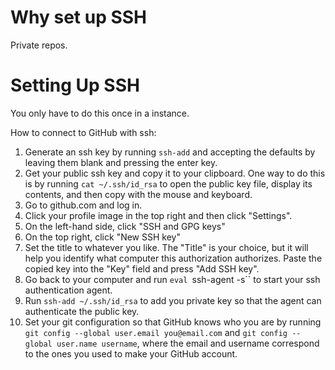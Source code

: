 # Why set up SSH
Private repos.

# Setting Up SSH
You only have to do this once in a instance.

How to connect to GitHub with ssh:
1) Generate an ssh key by running `ssh-add` and accepting the defaults by leaving them blank and pressing the enter key.
2) Get your public ssh key and copy it to your clipboard. One way to do this is by running `cat ~/.ssh/id_rsa` to open the public key file, display its contents, and then copy with the mouse and keyboard.
3) Go to github.com and log in.
4) Click your profile image in the top right and then click "Settings".
5) On the left-hand side, click "SSH and GPG keys"
6) On the top right, click "New SSH key"
7) Set the title to whatever you like. The "Title" is your choice, but it will help you identify what computer this authorization authorizes. Paste the copied key into the "Key" field and press "Add SSH key".
8) Go back to your computer and run  `eval `ssh-agent -s`` to start your ssh authentication agent.
9) Run `ssh-add ~/.ssh/id_rsa` to add you private key so that the agent can authenticate the public key.
10) Set your git configuration so that GitHub knows who you are by running `git config --global user.email you@email.com` and `git config --global user.name username`, where the email and username correspond to the ones you used to make your GitHub account.
